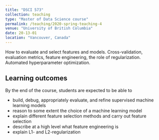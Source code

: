 ```yaml
---
title: "DSCI 573"
collection: teaching
type: "Master of Data Science course"
permalink: /teaching/2020-spring-teaching-4
venue: "University of British Columbia"
date: 20-13-01
location: "Vancouver, Canada"
---
```

How to evaluate and select features and models. Cross-validation, evaluation metrics, feature engineering, the role of regularization. Automated hyperparameter optimization.

## Learning outcomes

By the end of the course, students are expected to be able to

- build, debug, appropriately evaluate, and refine supervised machine learning models
- reason to some extent the choice of a machine learning model
- explain different feature selection methods and carry out feature selection
- describe at a high level what feature engineering is
- explain L1- and L2-regularization
